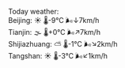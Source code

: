 Today weather:  
Beijing: ☀️ 🌡️-9°C 🌬️↓7km/h  
Tianjin: 🌫  🌡️+0°C 🌬️↗7km/h  
Shijiazhuang: ⛅️  🌡️-1°C 🌬️↘2km/h  
Tangshan: ☀️ 🌡️-3°C 🌬️↙1km/h  
